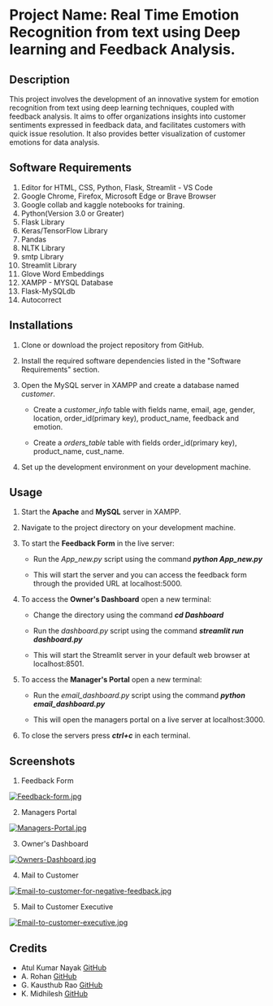 
# Project Name: Real Time Emotion Recognition from text using Deep learning and Feedback Analysis.





## Description

This project involves the development of an innovative system for emotion recognition from text using deep learning techniques, coupled with feedback analysis. It aims to offer organizations insights into customer sentiments expressed in feedback data, and  facilitates customers with quick issue resolution. It also provides better visualization of customer emotions for data analysis.
## Software Requirements

1. Editor for HTML, CSS, Python, Flask, Streamlit - VS Code
2. Google Chrome, Firefox, Microsoft Edge or Brave Browser
3. Google collab and kaggle notebooks for training.
4. Python(Version 3.0 or Greater)
5. Flask Library
6. Keras/TensorFlow Library
7. Pandas
8. NLTK Library
9. smtp Library
10. Streamlit Library
11. Glove Word Embeddings
12. XAMPP - MYSQL Database
13. Flask-MySQLdb
14. Autocorrect
## Installations

1. Clone or download the project repository from GitHub.
2. Install the required software dependencies listed in the "Software Requirements" section.
3. Open the MySQL server in XAMPP and create a database named *customer*. 
    
    * Create a *customer_info* table with fields name, email, age, gender, location, order_id(primary key), product_name, feedback and emotion.

    * Create a *orders_table* table with fields order_id(primary key), product_name, cust_name.
3. Set up the development environment on your development machine.
## Usage

1. Start the **Apache** and **MySQL** server in XAMPP.
2. Navigate to the project directory on your development machine.
3. To start the **Feedback Form** in the live server:

    * Run the *App_new.py* script using the command ***python App_new.py***
    
    * This will start the server and you can access the feedback form through the provided URL at localhost:5000.
4. To access the **Owner's Dashboard** open a new terminal:

    * Change the directory using the command ***cd Dashboard***
    
    * Run the *dashboard.py* script using the command ***streamlit run dashboard.py***

    * This will start the Streamlit server in your default web browser at localhost:8501.
5. To access the **Manager's Portal** open a new terminal:

    * Run the *email_dashboard.py* script using the command ***python email_dashboard.py***

    * This will open the managers portal on a live server at localhost:3000.

6. To close the servers press ***ctrl+c*** in each terminal.

## Screenshots
1. Feedback Form

[![Feedback-form.jpg](https://i.postimg.cc/TPT4DSJX/Feedback-form.jpg)](https://postimg.cc/QFnmLfz6)

2. Managers Portal

[![Managers-Portal.jpg](https://i.postimg.cc/HxhZFLDp/Managers-Portal.jpg)](https://postimg.cc/sQ54hsg8)

3. Owner's Dashboard

[![Owners-Dashboard.jpg](https://i.postimg.cc/3Jmhjsmy/Owners-Dashboard.jpg)](https://postimg.cc/yk12srfB)

4. Mail to Customer

[![Email-to-customer-for-negative-feedback.jpg](https://i.postimg.cc/d0tKYDXd/Email-to-customer-for-negative-feedback.jpg)](https://postimg.cc/4YM0v4XN)

5. Mail to Customer Executive

[![Email-to-customer-executive.jpg](https://i.postimg.cc/t4kL2pTg/Email-to-customer-executive.jpg)](https://postimg.cc/PCL3qG1G)

## Credits

* Atul Kumar Nayak [GitHub](https://github.com/aTul-07kn)
* A. Rohan [GitHub](https://github.com/rohu2504)
* G. Kausthub Rao [GitHub](https://github.com/KausthubProjectSpace)
* K. Midhilesh [GitHub](https://github.com)